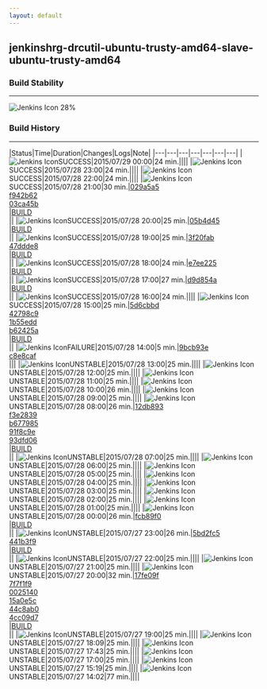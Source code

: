 ```yaml
---
layout: default
---
```

## jenkinshrg-drcutil-ubuntu-trusty-amd64-slave-ubuntu-trusty-amd64
### Build Stability
___
![Jenkins Icon](http://jenkinshrg.github.io/images/48x48/health-20to39.png)
28%
  
### Build History
___
|Status|Time|Duration|Changes|Logs|Note|
|---|---|---|---|---|---|---|
|![Jenkins Icon](http://jenkinshrg.github.io/images/24x24/blue.png)SUCCESS|2015/07/29 00:00|24 min.||||
|![Jenkins Icon](http://jenkinshrg.github.io/images/24x24/blue.png)SUCCESS|2015/07/28 23:00|24 min.||||
|![Jenkins Icon](http://jenkinshrg.github.io/images/24x24/blue.png)SUCCESS|2015/07/28 22:00|24 min.||||
|![Jenkins Icon](http://jenkinshrg.github.io/images/24x24/blue.png)SUCCESS|2015/07/28 21:00|30 min.|[029a5a5](https://github.com/jrl-umi3218/hmc2/commit/029a5a50cb83e3e3253fb0e332be037ad4fe4984)<br>[f942b62](https://github.com/jrl-umi3218/hrpsys-humanoid/commit/f942b622993b4ba9755beb79060b2fc2531321c4)<br>[03ca45b](https://github.com/jrl-umi3218/hrpsys-humanoid/commit/03ca45b16da9ba6aea88cf8fd51b8f87267fdc1a)<br>|[BUILD](https://drive.google.com/file/d/0B54sHwaxmuM4ZFlMYmg1bXZrMUU/view?usp=drivesdk)<br>||
|![Jenkins Icon](http://jenkinshrg.github.io/images/24x24/blue.png)SUCCESS|2015/07/28 20:00|25 min.|[05b4d45](https://github.com/jrl-umi3218/hrpsys-humanoid/commit/05b4d4535ba3d516e91c44a5c09686c99375b040)<br>|[BUILD](https://drive.google.com/file/d/0B54sHwaxmuM4MjNia0ZOSjgtUFk/view?usp=drivesdk)<br>||
|![Jenkins Icon](http://jenkinshrg.github.io/images/24x24/blue.png)SUCCESS|2015/07/28 19:00|25 min.|[3f20fab](https://github.com/fkanehiro/hrpsys-base/commit/3f20fab8feda6709cc9068cd3d921aa07b5b6c12)<br>[47ddde8](https://github.com/jrl-umi3218/hrpsys-humanoid/commit/47ddde8db2d067922ffbcc1ade298da41aaa2eb3)<br>|[BUILD](https://drive.google.com/file/d/0B54sHwaxmuM4VDdYY0pBaUdaRnc/view?usp=drivesdk)<br>||
|![Jenkins Icon](http://jenkinshrg.github.io/images/24x24/blue.png)SUCCESS|2015/07/28 18:00|24 min.|[e7ee225](https://github.com/jrl-umi3218/hrpsys-humanoid/commit/e7ee22562be9cda2487f0da69c015f4f1d38a76a)<br>|[BUILD](https://drive.google.com/file/d/0B54sHwaxmuM4SFV6aEdGUWwtNm8/view?usp=drivesdk)<br>||
|![Jenkins Icon](http://jenkinshrg.github.io/images/24x24/blue.png)SUCCESS|2015/07/28 17:00|27 min.|[d9d854a](https://github.com/jrl-umi3218/hrp2-drc/commit/d9d854a7f05532f048643fb2786e38eb3077ee97)<br>|[BUILD](https://drive.google.com/file/d/0B54sHwaxmuM4MDRUU0dsY2lWdDQ/view?usp=drivesdk)<br>||
|![Jenkins Icon](http://jenkinshrg.github.io/images/24x24/blue.png)SUCCESS|2015/07/28 16:00|24 min.||||
|![Jenkins Icon](http://jenkinshrg.github.io/images/24x24/blue.png)SUCCESS|2015/07/28 15:00|25 min.|[5d6cbbd](https://github.com/jrl-umi3218/hmc2/commit/5d6cbbdb796c14c0f5c6adfeb129a07bd3930733)<br>[42798c9](https://github.com/jrl-umi3218/hmc2/commit/42798c9973a33cb500910bf0a410e8a74516a488)<br>[1b55edd](https://github.com/jrl-umi3218/hrpsys-humanoid/commit/1b55edd17ef06dc36fab668b6b87665b6becd8f7)<br>[b62425a](https://github.com/jrl-umi3218/hrpsys-humanoid/commit/b62425a4244bf5210d5818ff4e4012592f79bb28)<br>|[BUILD](https://drive.google.com/file/d/0B54sHwaxmuM4V2FYRG4tLTBuYlE/view?usp=drivesdk)<br>||
|![Jenkins Icon](http://jenkinshrg.github.io/images/24x24/red.png)FAILURE|2015/07/28 14:00|5 min.|[9bcb93e](https://github.com/jrl-umi3218/hmc2/commit/9bcb93e10c6c29f8bea862f4d8c07d999bfe29aa)<br>[c8e8caf](https://github.com/jrl-umi3218/hrpsys-humanoid/commit/c8e8caf0fc1dc0a7dcf6c4f404da13720fd63de2)<br>|||
|![Jenkins Icon](http://jenkinshrg.github.io/images/24x24/yellow.png)UNSTABLE|2015/07/28 13:00|25 min.||||
|![Jenkins Icon](http://jenkinshrg.github.io/images/24x24/yellow.png)UNSTABLE|2015/07/28 12:00|25 min.||||
|![Jenkins Icon](http://jenkinshrg.github.io/images/24x24/yellow.png)UNSTABLE|2015/07/28 11:00|25 min.||||
|![Jenkins Icon](http://jenkinshrg.github.io/images/24x24/yellow.png)UNSTABLE|2015/07/28 10:00|26 min.||||
|![Jenkins Icon](http://jenkinshrg.github.io/images/24x24/yellow.png)UNSTABLE|2015/07/28 09:00|25 min.||||
|![Jenkins Icon](http://jenkinshrg.github.io/images/24x24/yellow.png)UNSTABLE|2015/07/28 08:00|26 min.|[12db893](https://github.com/fkanehiro/hrpsys-base/commit/12db893d2cd67e84bf98f1843ecbfcdc81e4f2a3)<br>[f3e2839](https://github.com/fkanehiro/hrpsys-base/commit/f3e2839cac5291c07f44a0e239ee3cc8d8ef4fef)<br>[b677985](https://github.com/fkanehiro/hrpsys-base/commit/b677985b388b747fcdbde285f441ca0c8ecb0f81)<br>[91f8c9e](https://github.com/fkanehiro/hrpsys-base/commit/91f8c9eb34fa013ec73d3fe58c93da85937a873d)<br>[93dfd06](https://github.com/fkanehiro/hrpsys-base/commit/93dfd065a03424f30166cfe24731b603caa8fe6f)<br>|[BUILD](https://drive.google.com/file/d/0B54sHwaxmuM4dEtfUERPQzRLVGM/view?usp=drivesdk)<br>||
|![Jenkins Icon](http://jenkinshrg.github.io/images/24x24/yellow.png)UNSTABLE|2015/07/28 07:00|25 min.||||
|![Jenkins Icon](http://jenkinshrg.github.io/images/24x24/yellow.png)UNSTABLE|2015/07/28 06:00|25 min.||||
|![Jenkins Icon](http://jenkinshrg.github.io/images/24x24/yellow.png)UNSTABLE|2015/07/28 05:00|25 min.||||
|![Jenkins Icon](http://jenkinshrg.github.io/images/24x24/yellow.png)UNSTABLE|2015/07/28 04:00|25 min.||||
|![Jenkins Icon](http://jenkinshrg.github.io/images/24x24/yellow.png)UNSTABLE|2015/07/28 03:00|25 min.||||
|![Jenkins Icon](http://jenkinshrg.github.io/images/24x24/yellow.png)UNSTABLE|2015/07/28 02:00|25 min.||||
|![Jenkins Icon](http://jenkinshrg.github.io/images/24x24/yellow.png)UNSTABLE|2015/07/28 01:00|25 min.||||
|![Jenkins Icon](http://jenkinshrg.github.io/images/24x24/yellow.png)UNSTABLE|2015/07/28 00:00|26 min.|[fcb89f0](https://github.com/jrl-umi3218/hmc2/commit/fcb89f0a08fd431cf55bcce835744ea569c92614)<br>|[BUILD](https://drive.google.com/file/d/0B54sHwaxmuM4TkZmYlo3NnVRLVE/view?usp=drivesdk)<br>||
|![Jenkins Icon](http://jenkinshrg.github.io/images/24x24/yellow.png)UNSTABLE|2015/07/27 23:00|26 min.|[5bd2fc5](https://github.com/fkanehiro/hrpsys-base/commit/5bd2fc5c4207936be7fb08460a2597bef6c006b5)<br>[441b3f9](https://github.com/fkanehiro/hrpsys-base/commit/441b3f98270d7a15caff7ea601c1e12e2c720ba6)<br>|[BUILD](https://drive.google.com/file/d/0B54sHwaxmuM4YXAtRXJ0TElvNE0/view?usp=drivesdk)<br>||
|![Jenkins Icon](http://jenkinshrg.github.io/images/24x24/yellow.png)UNSTABLE|2015/07/27 22:00|25 min.||||
|![Jenkins Icon](http://jenkinshrg.github.io/images/24x24/yellow.png)UNSTABLE|2015/07/27 21:00|25 min.||||
|![Jenkins Icon](http://jenkinshrg.github.io/images/24x24/yellow.png)UNSTABLE|2015/07/27 20:00|32 min.|[17fe09f](https://github.com/jrl-umi3218/hmc2/commit/17fe09f03d1d4b2a133c2b6c50e260e45102acb8)<br>[7f7f1f9](https://github.com/jrl-umi3218/hmc2/commit/7f7f1f9fe3d11298d0bee7d13890d08e95068351)<br>[0025140](https://github.com/jrl-umi3218/hmc2/commit/00251405849da1831c10d07cbdc9fa8457861535)<br>[15a0e5c](https://github.com/jrl-umi3218/hmc2/commit/15a0e5c06a1b1df038bc340901c8ac7e5f32234c)<br>[44c8ab0](https://github.com/jrl-umi3218/hrpsys-humanoid/commit/44c8ab0fed9803a5230416832d6d587e21f48abb)<br>[4cc09d7](https://github.com/jrl-umi3218/hrpsys-humanoid/commit/4cc09d7c17e09908f4d7d6bfacc8835e6bdcd5c8)<br>|[BUILD](https://drive.google.com/file/d/0B54sHwaxmuM4TFg0RXRkRFh1b2c/view?usp=drivesdk)<br>||
|![Jenkins Icon](http://jenkinshrg.github.io/images/24x24/yellow.png)UNSTABLE|2015/07/27 19:00|25 min.||||
|![Jenkins Icon](http://jenkinshrg.github.io/images/24x24/yellow.png)UNSTABLE|2015/07/27 18:09|25 min.||||
|![Jenkins Icon](http://jenkinshrg.github.io/images/24x24/yellow.png)UNSTABLE|2015/07/27 17:43|25 min.||||
|![Jenkins Icon](http://jenkinshrg.github.io/images/24x24/yellow.png)UNSTABLE|2015/07/27 17:00|25 min.||||
|![Jenkins Icon](http://jenkinshrg.github.io/images/24x24/yellow.png)UNSTABLE|2015/07/27 15:19|25 min.||||
|![Jenkins Icon](http://jenkinshrg.github.io/images/24x24/yellow.png)UNSTABLE|2015/07/27 14:02|77 min.||||
